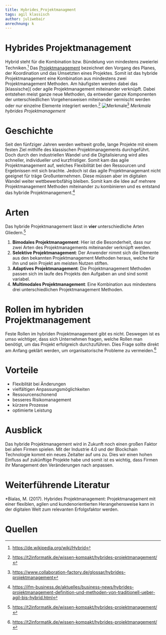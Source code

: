 ```yaml
---
title: Hybrides_Projektmanagment
tags: agil klassisch
author: juliwebair
anrechnung: k
---
```

# Hybrides Projektmanagement
Hybrid steht für die Kombination bzw. Bündelung von mindestens zweierlei Techniken.[^1]
Das [Projektmanagement](https://github.com/ManagingProjectsSuccessfully/ManagingProjectsSuccessfully.github.io/blob/main/kb/Projektmanagement.md) bezeichnet den Vorgang des Planes, der Koordination und das Umsetzten eines Projektes.
Somit ist das hybride Projektmanagement eine Kombination aus mindestens zwei Projektmanagement Methoden. Am häufigsten werden dabei das [klassische]( oder agile Projektmanagement miteinander verknüpft. Dabei entstehen meist ganze neue Methoden, da entweder ganze Komponenten der unterschiedlichen Vorgehensweisen miteinander vermischt werden oder nur einzelne Elemente integriert werden.[^2]
![Merkmale](https://www.collaboration-factory.de/sites/default/files/public/styles/columns__600_x_400_/public/columns/hybrides_PM_1.png?itok=Llq6HakQ)[^3]
*Merkmale hybrides Projektmanagement*
# Geschichte
Seit den fünfziger Jahren werden weltweit große, lange Projekte mit einem festen Ziel mithilfe des klassischen Projektmanagements durchgeführt. Doch durch den industriellen Wandel und die Digitalisierung wird alles schneller, individueller und kurzfristiger. Somit kam das agile Projektmanagement auf, welches Flexibilität bei den Ressourcen und Ergebnissen mit sich brachte. Jedoch ist das agile Projektmanagemant nicht geeignet für träge Großunternehmen. Diese müssen aber im digitalen Wandel weiter wettbewerbsfähig bleiben. Somit kam die Idee auf mehrere Projektmanagement Methoden miteinander zu kombinieren und es entstand das hybride Projektmanagement.[^4]

# Arten
Das hybride Projektmanagement lässt in **vier** unterschiedliche Arten Gliedern.[^2]
1. **Bimodales Projektmanagement**: Hier ist die Besonderheit, dass nur zwei Arten des Projektmanagements miteinander verknüpft werden.
1. **Selektive Projektmanagement**: Der Anwender nimmt sich die Elemente aus den bekannten Projektmanagement Methoden heraus, welche für ihn und sein Projekt am meisten Nutzen stiften.
1. **Adaptives Projektmanagement**: Die Projektmanagement Methoden passen sich im laufe des Projekts den Aufgaben an und sind somit variabel.
1. **Multimodales Projektmanagement**: Eine Kombination aus mindestens drei unterschiedlichen Projektmanagement Methoden.

# Rollen im hybriden Projektmanagement
Feste Rollen im hybriden Projektmanagement gibt es nicht. Deswegen ist es umso wichtiger, dass sich Unternehmen fragen, welche Rollen man benötigt, um das Projekt erfolgreich durchzuführen. Dies Frage sollte direkt am Anfang geklärt werden, um organisatorische Probleme zu vermeiden.[^2]

# Vorteile 
* Flexiblität bei Änderungen
* vielfältigen Anpassungsmöglichkeiten
* Ressourcenschonend
* besseres Risikomanagement
* kürzere Prozesse
* optimierte Leistung

# Ausblick
Das hybride Projektmanagement wird in Zukunft noch einen großen Faktor bei allen Firmen spielen. Mit der Industrie 4.0 und der Blockchain Technologie kommt ein neues Zeitalter auf uns zu. Dies wir einen hohen Einfluss auf zukünftige Projekte habe und somit ist es wichtig, dass Firmen ihr Management den Veränderungen nach anpassen.


# Weiterführende Literatur
*Bialas, M. (2017). Hybrides Projektmanagement: Projektmanagement mit einer flexiblen, agilen und kundenorientierten Herangehensweise kann in der digitalen Welt zum relevanten Erfolgsfaktor werden.


# Quellen

[^1]: https://de.wikipedia.org/wiki/Hybrid
[^2]: https://t2informatik.de/wissen-kompakt/hybrides-projektmanagement/
[^3]: https://www.collaboration-factory.de/glossar/hybrides-projektmanagement
[^4]: https://ifm-business.de/aktuelles/business-news/hybrides-projektmanagement-definition-und-methoden-von-traditionell-ueber-agil-bis-hybrid.html
